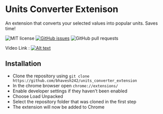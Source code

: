 # Units Converter Extenison

An extension that converts your selected values into popular units. Saves time!

![MIT license](https://img.shields.io/badge/License-MIT-green.svg)
[![GitHub issues](https://img.shields.io/github/issues/bhavesh242/units_converter_extension)](https://github.com/bhavesh242/units_converter_extension)
![GitHub pull requests](https://img.shields.io/github/issues-pr/bhavesh242/units_converter_extension)


Video Link : 
[![Alt text](https://i.ytimg.com/vi/W4USPH2sBJw/hqdefault.jpg)](https://www.youtube.com/watch?v=W4USPH2sBJw&ab_channel=BhaveshAgrawal)

## Installation 

- Clone the repository using ```git clone https://github.com/bhavesh242/units_converter_extension```
- In the chrome browser open ```chrome://extensions/```
- Enable developer settings if they haven't been enabled
- Choose Load Unpacked
- Select the repository folder that was cloned in the first step
- The extension will now be added to Chrome